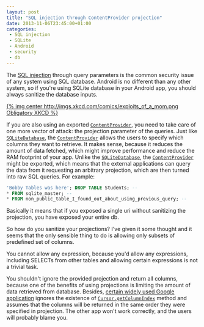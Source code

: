 ```yaml
---
layout: post
title: "SQL injection through ContentProvider projection"
date: 2013-11-06T23:45:00+01:00
categories:
 - SQL injection
 - SQLite
 - Android
 - security
 - db
---
```


The [SQL injection](http://en.wikipedia.org/wiki/SQL_injection) through query parameters is the common security issue of any system using SQL database. Android is no different than any other system, so if you're using SQLite database in your Android app, you should always sanitize the database inputs.

[{% img center http://imgs.xkcd.com/comics/exploits_of_a_mom.png Obligatory XKCD %}](http://imgs.xkcd.com/comics/exploits_of_a_mom.png)

If you are also using an exported [`ContentProvider`](http://developer.android.com/reference/android/content/ContentProvider.html), you need to take care of one more vector of attack: the projection parameter of the queries. Just like [`SQLiteDatabase`](http://developer.android.com/reference/android/database/sqlite/SQLiteDatabase.html), the [`ContentProvider`](http://developer.android.com/reference/android/content/ContentProvider.html) allows the users to specify which columns they want to retrieve. It makes sense, because it reduces the amount of data fetched, which might improve performance and reduce the RAM footprint of your app. Unlike the [`SQLiteDatabase`](http://developer.android.com/reference/android/database/sqlite/SQLiteDatabase.html), the [`ContentProvider`](http://developer.android.com/reference/android/content/ContentProvider.html) might be exported, which means that the external applications can query the data from it requesting an arbitrary projection, which are then turned into raw SQL queries. For example:

``` sql
'Bobby Tables was here'; DROP TABLE Students; --
* FROM sqlite_master; --
* FROM non_public_table_I_found_out_about_using_previous_query; --
```

Basically it means that if you exposed a single uri without sanitizing the projection, you have exposed your entire db.

So how do you sanitize your projections? I've given it some thought and it seems that the only sensible thing to do is allowing only subsets of predefined set of columns.

You cannot allow any expression, because you'd allow any expressions, including SELECTs from other tables and allowing certain expressions is not a trivial task.

You shouldn't ignore the provided projection and return all columns, because one of the benefits of using projections is limiting the amount of data retrieved from database. Besides, [certain widely used Google application](https://play.google.com/store/apps/details?id=com.google.android.gm) ignores the existence of [`Cursor.getColumnIndex`](http://developer.android.com/reference/android/database/Cursor.html#getColumnIndex%28java.lang.String%29) method and assumes that the columns will be returned in the same order they were specified in projection. The other app won't work correctly, and the users will probably blame you.
